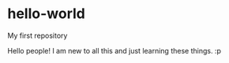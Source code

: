 # hello-world
My first repository

Hello people!
I am new to all this and just learning these things. :p
